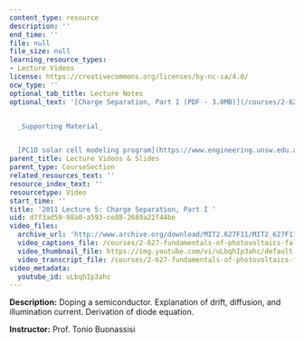 ```yaml
---
content_type: resource
description: ''
end_time: ''
file: null
file_size: null
learning_resource_types:
- Lecture Videos
license: https://creativecommons.org/licenses/by-nc-sa/4.0/
ocw_type: ''
optional_tab_title: Lecture Notes
optional_text: '[Charge Separation, Part I (PDF - 3.0MB)](/courses/2-627-fundamentals-of-photovoltaics-fall-2013/resources/mit2_627f13_lec05)


  _Supporting Material_


  [PC1D solar cell modeling program](https://www.engineering.unsw.edu.au/energy-engineering/research/software-data-links/pc1d-software-for-modelling-a-solar-cell)'
parent_title: Lecture Videos & Slides
parent_type: CourseSection
related_resources_text: ''
resource_index_text: ''
resourcetype: Video
start_time: ''
title: '2011 Lecture 5: Charge Separation, Part I '
uid: d7f3ad59-98a0-a593-ce88-2689a22f44be
video_files:
  archive_url: 'http://www.archive.org/download/MIT2.627F11/MIT2_627F11_lec05_300k.mp4 '
  video_captions_file: /courses/2-627-fundamentals-of-photovoltaics-fall-2013/d0ba63a835905e5eae0d4a71f29967c3_uLbqhIp3ahc.vtt
  video_thumbnail_file: https://img.youtube.com/vi/uLbqhIp3ahc/default.jpg
  video_transcript_file: /courses/2-627-fundamentals-of-photovoltaics-fall-2013/a0592dde6a3df0a47fbdb80f854fbc6f_uLbqhIp3ahc.pdf
video_metadata:
  youtube_id: uLbqhIp3ahc
---
```


**Description:** Doping a semiconductor. Explanation of drift, diffusion, and illumination current. Derivation of diode equation.

**Instructor:** Prof. Tonio Buonassisi

